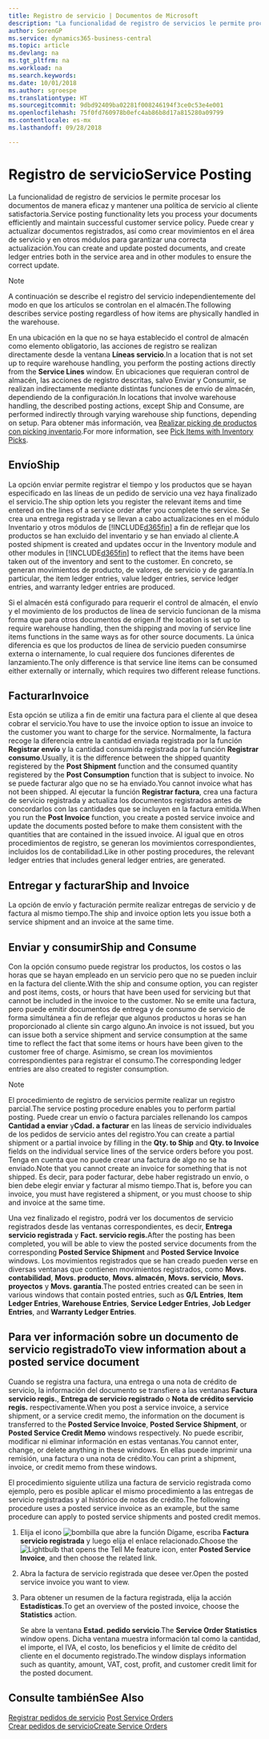 ```yaml
---
title: Registro de servicio | Documentos de Microsoft
description: "La funcionalidad de registro de servicios le permite procesar los documentos de manera eficaz y mantener una política de servicio al cliente satisfactoria. Puede crear y actualizar documentos registrados, así como crear movimientos en el área de servicio y en otros módulos para garantizar una correcta actualización."
author: SorenGP
ms.service: dynamics365-business-central
ms.topic: article
ms.devlang: na
ms.tgt_pltfrm: na
ms.workload: na
ms.search.keywords: 
ms.date: 10/01/2018
ms.author: sgroespe
ms.translationtype: HT
ms.sourcegitcommit: 9dbd92409ba02281f008246194f3ce0c53e4e001
ms.openlocfilehash: 75f0fd760978b0efc4ab86b8d17a815280a09799
ms.contentlocale: es-mx
ms.lasthandoff: 09/28/2018

---
```

# <a name="service-posting"></a><span data-ttu-id="35a6a-104">Registro de servicio</span><span class="sxs-lookup"><span data-stu-id="35a6a-104">Service Posting</span></span>
<span data-ttu-id="35a6a-105">La funcionalidad de registro de servicios le permite procesar los documentos de manera eficaz y mantener una política de servicio al cliente satisfactoria.</span><span class="sxs-lookup"><span data-stu-id="35a6a-105">Service posting functionality lets you process your documents efficiently and maintain successful customer service policy.</span></span> <span data-ttu-id="35a6a-106">Puede crear y actualizar documentos registrados, así como crear movimientos en el área de servicio y en otros módulos para garantizar una correcta actualización.</span><span class="sxs-lookup"><span data-stu-id="35a6a-106">You can create and update posted documents, and create ledger entries both in the service area and in other modules to ensure the correct update.</span></span>  

> [!NOTE]  
>  <span data-ttu-id="35a6a-107">A continuación se describe el registro del servicio independientemente del modo en que los artículos se controlan en el almacén.</span><span class="sxs-lookup"><span data-stu-id="35a6a-107">The following describes service posting regardless of how items are physically handled in the warehouse.</span></span>  
>   
>  <span data-ttu-id="35a6a-108">En una ubicación en la que no se haya establecido el control de almacén como elemento obligatorio, las acciones de registro se realizan directamente desde la ventana **Líneas servicio**.</span><span class="sxs-lookup"><span data-stu-id="35a6a-108">In a location that is not set up to require warehouse handling, you perform the posting actions directly from the **Service Lines** window.</span></span> <span data-ttu-id="35a6a-109">En ubicaciones que requieran control de almacén, las acciones de registro descritas, salvo Enviar y Consumir, se realizan indirectamente mediante distintas funciones de envío de almacén, dependiendo de la configuración.</span><span class="sxs-lookup"><span data-stu-id="35a6a-109">In locations that involve warehouse handling, the described posting actions, except Ship and Consume, are performed indirectly through varying warehouse ship functions, depending on setup.</span></span> <span data-ttu-id="35a6a-110">Para obtener más información, vea [Realizar picking de productos con picking inventario](warehouse-how-to-pick-items-with-inventory-picks.md).</span><span class="sxs-lookup"><span data-stu-id="35a6a-110">For more information, see [Pick Items with Inventory Picks](warehouse-how-to-pick-items-with-inventory-picks.md).</span></span>  

## <a name="ship"></a><span data-ttu-id="35a6a-111">Envío</span><span class="sxs-lookup"><span data-stu-id="35a6a-111">Ship</span></span>  
<span data-ttu-id="35a6a-112">La opción enviar permite registrar el tiempo y los productos que se hayan especificado en las líneas de un pedido de servicio una vez haya finalizado el servicio.</span><span class="sxs-lookup"><span data-stu-id="35a6a-112">The ship option lets you register the relevant items and time entered on the lines of a service order after you complete the service.</span></span> <span data-ttu-id="35a6a-113">Se crea una entrega registrada y se llevan a cabo actualizaciones en el módulo Inventario y otros módulos de [!INCLUDE[d365fin](includes/d365fin_md.md)] a fin de reflejar que los productos se han excluido del inventario y se han enviado al cliente.</span><span class="sxs-lookup"><span data-stu-id="35a6a-113">A posted shipment is created and updates occur in the Inventory module and other modules in [!INCLUDE[d365fin](includes/d365fin_md.md)] to reflect that the items have been taken out of the inventory and sent to the customer.</span></span> <span data-ttu-id="35a6a-114">En concreto, se generan movimientos de producto, de valores, de servicio y de garantía.</span><span class="sxs-lookup"><span data-stu-id="35a6a-114">In particular, the item ledger entries, value ledger entries, service ledger entries, and warranty ledger entries are produced.</span></span>  

<span data-ttu-id="35a6a-115">Si el almacén está configurado para requerir el control de almacén, el envío y el movimiento de los productos de línea de servicio funcionan de la misma forma que para otros documentos de origen.</span><span class="sxs-lookup"><span data-stu-id="35a6a-115">If the location is set up to require warehouse handling, then the shipping and moving of service line items functions in the same ways as for other source documents.</span></span> <span data-ttu-id="35a6a-116">La única diferencia es que los productos de línea de servicio pueden consumirse externa o internamente, lo cual requiere dos funciones diferentes de lanzamiento.</span><span class="sxs-lookup"><span data-stu-id="35a6a-116">The only difference is that service line items can be consumed either externally or internally, which requires two different release functions.</span></span>

## <a name="invoice"></a><span data-ttu-id="35a6a-117">Facturar</span><span class="sxs-lookup"><span data-stu-id="35a6a-117">Invoice</span></span>  
<span data-ttu-id="35a6a-118">Esta opción se utiliza a fin de emitir una factura para el cliente al que desea cobrar el servicio.</span><span class="sxs-lookup"><span data-stu-id="35a6a-118">You have to use the invoice option to issue an invoice to the customer you want to charge for the service.</span></span> <span data-ttu-id="35a6a-119">Normalmente, la factura recoge la diferencia entre la cantidad enviada registrada por la función **Registrar envío** y la cantidad consumida registrada por la función **Registrar consumo**.</span><span class="sxs-lookup"><span data-stu-id="35a6a-119">Usually, it is the difference between the shipped quantity registered by the **Post Shipment** function and the consumed quantity registered by the **Post Consumption** function that is subject to invoice.</span></span> <span data-ttu-id="35a6a-120">No se puede facturar algo que no se ha enviado.</span><span class="sxs-lookup"><span data-stu-id="35a6a-120">You cannot invoice what has not been shipped.</span></span> <span data-ttu-id="35a6a-121">Al ejecutar la función **Registrar factura**, crea una factura de servicio registrada y actualiza los documentos registrados antes de concordarlos con las cantidades que se incluyen en la factura emitida.</span><span class="sxs-lookup"><span data-stu-id="35a6a-121">When you run the **Post Invoice** function, you create a posted service invoice and update the documents posted before to make them consistent with the quantities that are contained in the issued invoice.</span></span> <span data-ttu-id="35a6a-122">Al igual que en otros procedimientos de registro, se generan los movimientos correspondientes, incluidos los de contabilidad.</span><span class="sxs-lookup"><span data-stu-id="35a6a-122">Like in other posting procedures, the relevant ledger entries that includes general ledger entries, are generated.</span></span>  

## <a name="ship-and-invoice"></a><span data-ttu-id="35a6a-123">Entregar y facturar</span><span class="sxs-lookup"><span data-stu-id="35a6a-123">Ship and Invoice</span></span>  
<span data-ttu-id="35a6a-124">La opción de envío y facturación permite realizar entregas de servicio y de factura al mismo tiempo.</span><span class="sxs-lookup"><span data-stu-id="35a6a-124">The ship and invoice option lets you issue both a service shipment and an invoice at the same time.</span></span>  

## <a name="ship-and-consume"></a><span data-ttu-id="35a6a-125">Enviar y consumir</span><span class="sxs-lookup"><span data-stu-id="35a6a-125">Ship and Consume</span></span>  
<span data-ttu-id="35a6a-126">Con la opción consumo puede registrar los productos, los costos o las horas que se hayan empleado en un servicio pero que no se pueden incluir en la factura del cliente.</span><span class="sxs-lookup"><span data-stu-id="35a6a-126">With the ship and consume option, you can register and post items, costs, or hours that have been used for servicing but that cannot be included in the invoice to the customer.</span></span> <span data-ttu-id="35a6a-127">No se emite una factura, pero puede emitir documentos de entrega y de consumo de servicio de forma simultánea a fin de reflejar que algunos productos u horas se han proporcionado al cliente sin cargo alguno.</span><span class="sxs-lookup"><span data-stu-id="35a6a-127">An invoice is not issued, but you can issue both a service shipment and service consumption at the same time to reflect the fact that some items or hours have been given to the customer free of charge.</span></span> <span data-ttu-id="35a6a-128">Asimismo, se crean los movimientos correspondientes para registrar el consumo.</span><span class="sxs-lookup"><span data-stu-id="35a6a-128">The corresponding ledger entries are also created to register consumption.</span></span>  

> [!NOTE]  
>  <span data-ttu-id="35a6a-129">El procedimiento de registro de servicios permite realizar un registro parcial.</span><span class="sxs-lookup"><span data-stu-id="35a6a-129">The service posting procedure enables you to perform partial posting.</span></span> <span data-ttu-id="35a6a-130">Puede crear un envío o factura parciales rellenando los campos **Cantidad a enviar** y**Cdad. a facturar** en las líneas de servicio individuales de los pedidos de servicio antes del registro.</span><span class="sxs-lookup"><span data-stu-id="35a6a-130">You can create a partial shipment or a partial invoice by filling in the **Qty. to Ship** and **Qty. to Invoice** fields on the individual service lines of the service orders before you post.</span></span> <span data-ttu-id="35a6a-131">Tenga en cuenta que no puede crear una factura de algo no se ha enviado.</span><span class="sxs-lookup"><span data-stu-id="35a6a-131">Note that you cannot create an invoice for something that is not shipped.</span></span> <span data-ttu-id="35a6a-132">Es decir, para poder facturar, debe haber registrado un envío, o bien debe elegir enviar y facturar al mismo tiempo.</span><span class="sxs-lookup"><span data-stu-id="35a6a-132">That is, before you can invoice, you must have registered a shipment, or you must choose to ship and invoice at the same time.</span></span>  

<span data-ttu-id="35a6a-133">Una vez finalizado el registro, podrá ver los documentos de servicio registrados desde las ventanas correspondientes, es decir, **Entrega servicio registrada** y **Fact. servicio regis.**</span><span class="sxs-lookup"><span data-stu-id="35a6a-133">After the posting has been completed, you will be able to view the posted service documents from the corresponding **Posted Service Shipment** and **Posted Service Invoice** windows.</span></span> <span data-ttu-id="35a6a-134">Los movimientos registrados que se han creado pueden verse en diversas ventanas que contienen movimientos registrados, como **Movs. contabilidad**, **Movs. producto**, **Movs. almacén**, **Movs. servicio**, **Movs. proyectos** y **Movs. garantía**.</span><span class="sxs-lookup"><span data-stu-id="35a6a-134">The posted entries created can be seen in various windows that contain posted entries, such as **G/L Entries**, **Item Ledger Entries**, **Warehouse Entries**, **Service Ledger Entries**, **Job Ledger Entries**, and **Warranty Ledger Entries**.</span></span>  

## <a name="to-view-information-about-a-posted-service-document"></a><span data-ttu-id="35a6a-135">Para ver información sobre un documento de servicio registrado</span><span class="sxs-lookup"><span data-stu-id="35a6a-135">To view information about a posted service document</span></span>  
<span data-ttu-id="35a6a-136">Cuando se registra una factura, una entrega o una nota de crédito de servicio, la información del documento se transfiere a las ventanas **Factura servicio regis.**, **Entrega de servicio registrado** o **Nota de crédito servicio regis.** respectivamente.</span><span class="sxs-lookup"><span data-stu-id="35a6a-136">When you post a service invoice, a service shipment, or a service credit memo, the information on the document is transferred to the **Posted Service Invoice**, **Posted Service Shipment**, or **Posted Service Credit Memo** windows respectively.</span></span> <span data-ttu-id="35a6a-137">No puede escribir, modificar ni eliminar información en estas ventanas.</span><span class="sxs-lookup"><span data-stu-id="35a6a-137">You cannot enter, change, or delete anything in these windows.</span></span> <span data-ttu-id="35a6a-138">En ellas puede imprimir una remisión, una factura o una nota de crédito.</span><span class="sxs-lookup"><span data-stu-id="35a6a-138">You can print a shipment, invoice, or credit memo from these windows.</span></span>  

<span data-ttu-id="35a6a-139">El procedimiento siguiente utiliza una factura de servicio registrada como ejemplo, pero es posible aplicar el mismo procedimiento a las entregas de servicio registradas y al histórico de notas de crédito.</span><span class="sxs-lookup"><span data-stu-id="35a6a-139">The following procedure uses a posted service invoice as an example, but the same procedure can apply to posted service shipments and posted credit memos.</span></span>  

1. <span data-ttu-id="35a6a-140">Elija el icono ![bombilla que abre la función Dígame](media/ui-search/search_small.png "Dígame que desea hacer"), escriba **Factura servicio registrada** y luego elija el enlace relacionado.</span><span class="sxs-lookup"><span data-stu-id="35a6a-140">Choose the ![Lightbulb that opens the Tell Me feature](media/ui-search/search_small.png "Tell me what you want to do") icon, enter **Posted Service Invoice**, and then choose the related link.</span></span>  
2. <span data-ttu-id="35a6a-141">Abra la factura de servicio registrada que desee ver.</span><span class="sxs-lookup"><span data-stu-id="35a6a-141">Open the posted service invoice you want to view.</span></span>  
3. <span data-ttu-id="35a6a-142">Para obtener un resumen de la factura registrada, elija la acción **Estadísticas**.</span><span class="sxs-lookup"><span data-stu-id="35a6a-142">To get an overview of the posted invoice, choose the **Statistics** action.</span></span>  

    <span data-ttu-id="35a6a-143">Se abre la ventana **Estad. pedido servicio**.</span><span class="sxs-lookup"><span data-stu-id="35a6a-143">The **Service Order Statistics** window opens.</span></span> <span data-ttu-id="35a6a-144">Dicha ventana muestra información tal como la cantidad, el importe, el IVA, el costo, los beneficios y el límite de crédito del cliente en el documento registrado.</span><span class="sxs-lookup"><span data-stu-id="35a6a-144">The window displays information such as quantity, amount, VAT, cost, profit, and customer credit limit for the posted document.</span></span>

## <a name="see-also"></a><span data-ttu-id="35a6a-145">Consulte también</span><span class="sxs-lookup"><span data-stu-id="35a6a-145">See Also</span></span>  
<span data-ttu-id="35a6a-146">[Registrar pedidos de servicio](service-how-to-post-service-orders.md) </span><span class="sxs-lookup"><span data-stu-id="35a6a-146">[Post Service Orders](service-how-to-post-service-orders.md) </span></span>  
[<span data-ttu-id="35a6a-147">Crear pedidos de servicio</span><span class="sxs-lookup"><span data-stu-id="35a6a-147">Create Service Orders</span></span>](service-how-to-create-service-orders.md)


